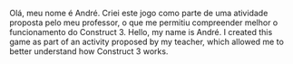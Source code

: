 Olá, meu nome é André. Criei este jogo como parte de uma atividade proposta pelo meu professor, o que me permitiu compreender melhor o funcionamento do Construct 3.
Hello, my name is André. I created this game as part of an activity proposed by my teacher, which allowed me to better understand how Construct 3 works.
